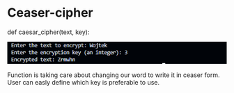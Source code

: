 # Ceaser-cipher

def caesar_cipher(text, key):

![Alt text](image.png)

Function is taking care about changing our word to write it in ceaser form. 
User can easly define which key is preferable to use. 